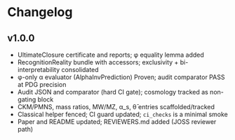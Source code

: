 # Changelog

## v1.0.0

- UltimateClosure certificate and reports; φ equality lemma added
- RecognitionReality bundle with accessors; exclusivity + bi-interpretability consolidated
- φ-only α evaluator (AlphaInvPrediction) Proven; audit comparator PASS at PDG precision
- Audit JSON and comparator (hard CI gate); cosmology tracked as non-gating block
- CKM/PMNS, mass ratios, MW/MZ, α_s, θ̄ entries scaffolded/tracked
- Classical helper fenced; CI guard updated; `ci_checks` is a minimal smoke
- Paper and README updated; REVIEWERS.md added (JOSS reviewer path)
